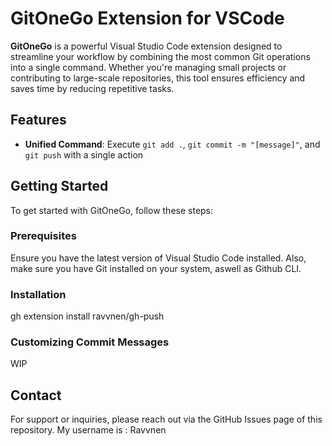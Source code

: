 # GitOneGo Extension for VSCode

**GitOneGo** is a powerful Visual Studio Code extension designed to streamline your workflow by combining the most common Git operations into a single command. Whether you're managing small projects or contributing to large-scale repositories, this tool ensures efficiency and saves time by reducing repetitive tasks.

## Features

- **Unified Command**: Execute `git add .`, `git commit -m "[message]"`, and `git push` with a single action

## Getting Started

To get started with GitOneGo, follow these steps:

### Prerequisites

Ensure you have the latest version of Visual Studio Code installed. Also, make sure you have Git installed on your system, aswell as Github CLI.

### Installation

gh extension install ravvnen/gh-push

### Customizing Commit Messages

WIP

## Contact

For support or inquiries, please reach out via the GitHub Issues page of this repository.
My username is : Ravvnen
